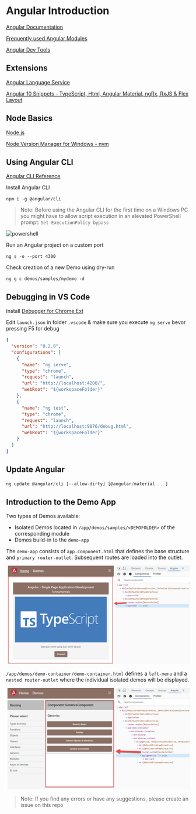 # Angular Introduction

[Angular Documentation](https://angular.io/docs)

[Frequently used Angular Modules](https://angular.io/guide/frequent-ngmodules)

[Angular Dev Tools](https://chrome.google.com/webstore/detail/angular-devtools/ienfalfjdbdpebioblfackkekamfmbnh)

## Extensions

[Angular Language Service](https://marketplace.visualstudio.com/items?itemName=Angular.ng-template)

[Angular 10 Snippets - TypeScript, Html, Angular Material, ngRx, RxJS & Flex Layout](https://marketplace.visualstudio.com/items?itemName=Mikael.Angular-BeastCode)

## Node Basics

[Node.js](https://nodejs.org)

[Node Version Manager for Windows - nvm](https://github.com/coreybutler/nvm-windows)

## Using Angular CLI

[Angular CLI Reference](https://angular.io/cli)

Install Angular CLI

```
npm i -g @angular/cli
```

>Note: Before using the Angular CLI for the first time on a Windows PC you might have to allow script execution in an elevated PowerShell prompt: `Set-ExecutionPolicy bypass`

![powershell](_images/ps.jpg)

Run an Angular project on a custom port

```
ng s -o --port 4300
```

Check creation of a new Demo using dry-run

```
ng g c demos/samples/mydemo -d
```

## Debugging in VS Code

Install [Debugger for Chrome Ext](https://marketplace.visualstudio.com/items?itemName=msjsdiag.debugger-for-chrome)

Edit `launch.json` in folder `.vscode` & make sure you execute `ng serve` bevor pressing F5 for debug

```json
{
  "version": "0.2.0",
  "configurations": [
    {
      "name": "ng serve",
      "type": "chrome",
      "request": "launch",
      "url": "http://localhost:4200/",
      "webRoot": "${workspaceFolder}"
    },
    {
      "name": "ng test",
      "type": "chrome",
      "request": "launch",
      "url": "http://localhost:9876/debug.html",
      "webRoot": "${workspaceFolder}"
    }
  ]
}
```

## Update Angular

```typescript
ng update @angular/cli [--allow-dirty] [@angular/material ...]
```

## Introduction to the Demo App

Two types of Demos available:

- Isolated Demos located in `/app/demos/samples/<DEMOFOLDER>` of the corresponding module
- Demos build-in to the `demo-app`

The `demo-app` consists of `app.component.html` that defines the base structure and `primary router-outlet`. Subsequent routes are loaded into the outlet.

![app.component](_images/app.component.html.png)

`/app/demos/demo-container/demo-container.html` defines a `left-menu` and a `nested router-outlet` where the individual isolated demos will be displayed.

![demo-container.component](_images/demo-container.png)

> Note: If you find any errors or have any suggestions, please create an issue on this repo